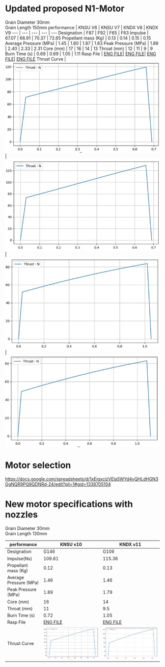 # Updated proposed N1-Motor
Grain Diameter 30mm \
Grain Length 150mm
performance | KNSU V6 | KNSU V7 | KNDX V8 | KNDX V9 
--- | --- | --- | --- | --- 
Designation | F87 | F92 | F65 | F63
Impulse | 67.07 | 66.91 | 70.37 | 72.65
Propellant mass (Kg) | 0.13 | 0.14 | 0.15 | 0.15
Average Pressure (MPa) | 1.45 | 1.80 | 1.87 | 1.83
Peak Pressure (MPa) | 1.89 | 2.40 | 2.33 | 2.31
Core (mm) | 17 | 16 | 14 | 13
Throat (mm) | 12 | 11 | 9 | 9
Burn Time (s) | 0.69 | 0.69 | 1.05 | 1.11
Rasp File | [ENG FILE](V6-KNSU/V6-KNSU.eng)| [ENG FILE](V7-KNSU/V7-KNSU.eng)| [ENG FILE](V8-KNDX/V8-KNDX.eng)| [ENG FILE](V8-KNDX/V8-KNDX.eng)
Thrust Curve | ![](V6-KNSU/V6-KNSU.JPG) | ![](V7-KNSU/V7-KNSU.JPG) | ![](V8-KNDX/V8-KNDX.JPG) | ![](V9-KNDX/v9-KNDX.JPG)

# Motor selection
https://docs.google.com/spreadsheets/d/1xEjgxcizVEla5WYd4yQHLdHGN3GgNQR9PQ9QDNRd-24/edit?pli=1#gid=1338705104


# New motor specifications with nozzles

Grain Diameter 30mm \
Grain Length 130mm

performance | KNSU v10 | KNDX v11
--- | --- | ---
Designation | G146 | G106
Impulse(Ns) | 109.61 | 115.36
Propellant mass (Kg) | 0.12 | 0.13
Average Pressure (MPa) | 1.46 | 1.46
Peak Pressure (MPa) | 1.89 | 1.79
Core (mm) | 16 | 14
Throat (mm) | 11 | 9.5
Burn Time (s) | 0.72 | 1.05
Rasp File | [ENG FILE](V10-KNSU/N1-V10-KNSU.eng) | [ENG FILE](V11-KNDX/N1-V11-KNDX.eng)
Thrust Curve | ![](V10-KNSU/N1-V10.JPG) | ![](V11-KNDX/N1-V11.JPG)